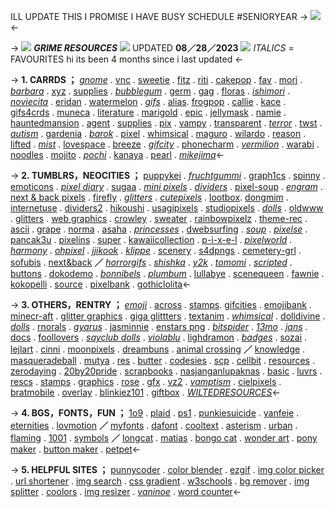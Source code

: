 ILL UPDATE THIS I PROMISE I HAVE BUSY SCHEDULE #SENIORYEAR
-> ![](https://media.discordapp.net/attachments/946308735775698947/1077569470920413184/Untitled4_20230221203449.png) <-

-> ![](https://pixelbank.neocities.org/decome/wings/8dc3642b.gif) ***GRIME RESOURCES*** ![](https://pixelbank.neocities.org/decome/wings/9d4a2809.gif)
UPDATED **08／28／2023**
![](https://pixelbank.neocities.org/decome/bows/651fd7e3.gif) *ITALICS* = FAVOURITES 
hi its been 4 months since i last updated <-

-> **1. CARRDS ；**
[*gnome*](https://gnome.crd.co) . [vnc](https://vnc.crd.co) . [sweetie](https://sweetie.crd.co) . [fitz](https://fitz.crd.co) . [riti](https://riti.crd.co) . [cakepop](https://cakepop.crd.co) . [fav](https://fav.crd.co) . [mori](https://mori.ju.mp) . [*barbara*](https://barbara.crd.co/) . [xyz](https://xyz.crd.co) . [supplies](https://supplies.ju.mp) . [*bubblegum*](https://bubblegum.uwu.ai) . [germ](https://germ.crd.co) . [gag](https://gag.ju.mp) . [floras](https://floras.uwu.ai) . [*ishimori*](https://ishimori.crd.co) . [*noviecita*](https://noviecita.crd.co) .  [eridan](https://eridan.crd.co) . [watermelon](https://watermelon.crd.co) . [*gifs*](https://gifs.crd.co) . [alias](https://alias.crd.co). [frogpop](https://frogpop.crd.co) . [callie](https://callie.crd.co) . [kace](https://kace.crd.co) . [gifs4crds](https://gifs4crds.carrd.co) . [muneca](https://xn--mueca-pta.crd.co) . [literature](https://literature.crd.co) . [marigold](https://marigold.crd.co) . [epic](https://epic.crd.co) . [jellymask](https://jellymask.carrd.co) . [namie](https://namie.uwu.ai) . [hauntedmansion](https://hauntedmansion.crd.co) . [agent](https://agent.crd.co) . [supplies](https://supplies.ju.mp) . [pix](https://pix.crd.co) . [vampy](https://vampy.ju.mp) . [transparent](https://transparent.crd.co) . [*terror*](https://terror.crd.co) . [twst](https://twst.ju.mp) . [*autism*](https://autism.crd.co) . [gardenia](https://gardenia.ju.mp) . [*barok*](https://barok.crd.co) . [pixel](https://pixel.crd.co) . [whimsical](https://whimsical.crd.co) . [maguro](https://maguro.carrd.co) . [wilardo](https://wilardo.crd.co) . [reason](https://reason.crd.co) . [lifted](https://lifted.crd.co) . [*mist*](https://mist.drr.ac) . [lovespace](https://lovespace.carrd.co) . [breeze](https://breeze.crd.co) . [*gifcity*](https://gifcity.carrd.co) . [phonecharm](https://phonecharm.carrd.co) . [*vermilion*](https://vermillion.drr.ac) . [warabi](https://warabi.crd.co) . [noodles](https://noodles.crd.co) . [mojito](https://mojito.uwu.ai) . [*pochi*](https://pochi.crd.co) . [kanaya](https://kanaya.crd.co) . [pearl](https://pearl.uwu.ai) . [*mikejima*](https://mikejima.crd.co)<-

-> **2. TUMBLRS，NEOCITIES ；**
[puppykei](https://puppykei.tumblr.com/) . [*fruchtgummi*](https://fruchtgummi.tumblr.com) . [graph1cs](https://graph1cs.tumblr.com/) . [spinny](https://tinythingsspinning.tumblr.com/) . [emoticons](https://qt-emoticons.tumblr.com/) . [*pixel diary*](https://pixel-diary.tumblr.com/) . [sugaa](https://sugaa.tumblr.com/post/70120611883/favicon-masterpost) . [*mini pixels*](https://mini-pixels-blog.tumblr.com/page/4) . [*dividers*](https://tenshiikisu.tumblr.com/post/81355425394/here-are-my-kawaii-pixel-dividers-ive-saved-up) . [pixel-soup](https://pixel-soup.tumblr.com/tagged/text) . [*engram*](https://engrampixel.tumblr.com/) . [next & back pixels](https://princess-pixel.tumblr.com/post/31497364020/kawaii-next-back-buttons-request) . [firefly](https://firefly-graphics.tumblr.com/) . [*glitters*](https://animatedglittergraphics-n-more.tumblr.com/) . [*cutepixels*](https://cutepixels.tumblr.com/) . [lootbox](https://lootbox.tumblr.com/). [dongmim](https://dongmim.tumblr.com/) . [internetuse](https://momsagainstinternetuse-archive.tumblr.com/) . [dividers2](https://rnortal.tumblr.com/post/68194353196/dividers-masterpost) . [hikoushi](https://hikoushi.tumblr.com/favicons) . [usagipixels](https://usagipixels.tumblr.com/) . [studiopixels](https://studiopixels.tumblr.com/) . [*dolls*](https://sayclubdoll.tumblr.com/archive) . [oldwww](https://oldwww.tumblr.com/tagged/blinkies) . [glitters](https://glittertextisgroovy.tumblr.com/tagged/blinkies) . [web graphics](https://cutewebgraphics.tumblr.com/tagged/blinkies) . [crowley](https://emocrowleyyy.tumblr.com/tagged/blinkies) . [sweater](https://gaysweaters.tumblr.com/post/81788850241/a-bunch-of-theme-stuff-masterpost) . [rainbowpixelz](https://rainbowpixelz-blog.tumblr.com/) . [theme-rec](https://theme-rec.tumblr.com/post/90275757603/pixel-masterpost) . [ascii](https://ascii-yume.tumblr.com/) . [grape](https://pixelgrape.tumblr.com/) . [norma](https://norma2d.tumblr.com) . [asaha](http://vpandav.tumblr.com) . [*princesses*](https://kawaii-pixelprincess.tumblr.com/) . [dwebsurfing](https://oldwebsurfing.tumblr.com/) . [*soup*](https://pixel-soup.tumblr.com) . [*pixelse*](https://pixelse.tumblr.com) . [pancak3u](https://pancak3u.tumblr.com) . [pixelins](https://pixelins.tumblr.com/post/175922561017) . [super](https://super-cute-pixels.tumblr.com) . [kawaiicollection](https://kawaiipixelcollection.tumblr.com/post/178142964381/source-httpwwwlovecandiedcom) . [p-i-x-e-l](https://p-i-x-e-l-s.tumblr.com/post/5739115205) . [*pixelworld*](https://pixel-world.tumblr.com/post/40255573255/transporttravel) . [*harmony*](https://pixel-harmony.tumblr.com/post/16681164784/pixel-dreams-hausofgiselle) . [*ohpixel*](https://ohpixels.tumblr.com/) . [*jjikook*](https://jjikook-remade-blog.tumblr.com/tagged/pixels) . [*klippe*](https://klipple.tumblr.com/themes) . [scenery](https://animescenery.tumblr.com/) . [s4dpngs](https://s4dpngs.tumblr.com/) . [cemetery-grl](https://cemetery-grl.tumblr.com/tagged/web%20graphics) . [sofubis](https://sofubis.tumblr.com/) . [next&back](https://princess-pixel.tumblr.com/post/31497364020/kawaii-next-back-buttons-request) **／** *[horrorgifs](https://horrorgifs.neocities.org/)* . [*shishka*](https://shishka.neocities.org/shishka/new.html) . [*y2k*](https://y2k.neocities.org) . [*tomomi*](https://tomomi.neocities.org/) . [*scripted*](https://scripted.neocities.org/) . [buttons](https://buttonwall.neocities.org/) . [dokodemo](https://dokodemo.neocities.org/materials/index.html) . [*bonnibels*](https://graphic.neocities.org/) . [*plumbum*](https://plumbum.neocities.org/index.html) . [lullabye](https://lullabye.neocities.org/) . [scenequeen](https://scenequeen.neocities.org/) . [fawnie](https://fawnie.neocities.org/) . [kokopelli](https://kokopelli.neocities.org/coding.html) . [source](https://wesource.neocities.org/) . [pixelbank](https://pixelbank.neocities.org) . [gothiclolita](https://gothiclolita.neocities.org/materials#btt)<-

-> **3. OTHERS，RENTRY ；**
*[emoji](https://emoji.pooftie.me/)* . [across](http://across.xxxxxxxx.jp/zai.htm) . [stamps](https://cyber.dabamos.de/88x31/index.html). [gifcities](https://gifcities.org/) . [emojibank](http://emojibank.com/#!%E5%8F%B3) . [minecr-aft](https://www.deviantart.com/minecr-aft/gallery) . [glitter graphics](https://www.glitter-graphics.com/latest/) . [giga glittters](https://www.gigaglitters.com/) . [textanim](https://textanim.com/) . [*whimsical*](http://whimsical.heartette.net/about) . [dolldivine](https://www.dolldivine.com/) . [*dolls*](https://gifswap.blogspot.com/2013/11/blog-post_20.html?m=1) . [rnorals](https://www.deviantart.com/rnorals/gallery) . [*gyarus*](http://nyancyan.weebly.com/a-lots-of-gyaru-pixels) . [jasminnie](http://jasminnie.weebly.com/) . [enstars png](https://drive.google.com/drive/u/0/mobile/folders/1wTEb46GrGIlAK0lhhN6Ihm4l40GJPkDj) . [*bitspider*](https://www.deviantart.com/8-bitspider/gallery/55688197/bits) . [*13mo*](https://www.deviantart.com/13mo) . [*jans*](http://jansgraphics.com/Graphics/) . [docs](https://docs.google.com/document/u/0/d/1btEBDaOrgRO9CLQlo4S2iK-S8hlhy-LR-ewufAlEDcI/mobilebasic) . [foollovers](https://foollovers.com/mat/menuicon.html) . [*sayclub dolls*](http://www.u.arizona.edu/~patricia/cute-collection/doll/sayclub-dolls/sayclub-dolls.htm) . [*violablu*](https://violablu.net/) . [lighdramon](https://www.deviantart.com/lighdramon/favourites/71494295/stamps-etc-) . [*badges*](https://web.badges.world/) . [sozai](https://sozai.pooftie.me/) . [lejlart](https://www.lejlart.com/apple.html) . [cinni](https://cinni.net/) . [moonpixels](http://www.moonpixels.nl/) . [dreambuns](https://dream-buns.tumblr.com/) . [animal crossing](https://kelseycrossing.com/tagged/masterpost) **／** [knowledge](https://rentry.co/knowledge) . [masqueradeball](https://rentry.co/masqueradeball) . [mutya](https://rentry.co/mutya) . [res](https://rentry.org/res) . [butter](https://rentry.co/butter) . [codesies](https://rentry.co/codesies) . [scp](https://rentry.co/scp) . [cellbit](https://rentry.co/cellbit) . [resources](https://rentry.co/resources) . [zerodaying](https://rentry.co/zerodaying) . [20by20pride](https://rentry.co/20by20pride) . [scrapbooks](https://rentry.co/scrapbooks) . [nasjanganlupaknas](https://rentry.co/nasjanganlupaknas) . [basic](https://rentry.co/basic) . [luvrs](https://rentry.co/luvrs) . [rescs](https://rentry.co/rescs) . [stamps](https://rentry.co/stamps) . [graphics](https://rentry.co/graphics) . [rose](https://rentry.co/roses-resources) . [gfx](https://rentry.co/gfx) . [vz2](https://rentry.co/vz2aw) . [*vamptism*](https://rentry.co/vamptism) . [cielpixels](https://rentry.co/cielpixels) . [bratmobile](https://rentry.co/bratmobile) . [overlay](https://www.pinterest.com/muukusunokii/rentry-decor-3/) . [blinkiez101](https://rentry.co/blinkiez101) . [giftbox](https://rentry.co/giftbox) . *[WILTEDRESOURCES](https://rentry.co/WILTEDRESOURCES)*<-

-> **4. BGS，FONTS，FUN ；**
[1o9](https://1o9.tumblr.com/archive) . [plaid](https://www.istockphoto.com/vectors/plaid-background) . [ps1](https://ps1.tumblr.com/) . [punkiesuicide](https://weheartit.com/punkiesuicide/collections/176922931-__?usr=65435547) . [yanfeie](https://weheartit.com/yanfeie/collections/181821302-carrd-backgrounds?usr=67208629) . [eternities](https://weheartit.com/eternities?usr=65035607&page=2) . [lovmotion](https://lovmotion.tumblr.com/post/653903398331203584/background-gifs-cr-to-original-maker/amp) **／** [myfonts](https://www.myfonts.com/WhatTheFont/) . [dafont](https://www.dafont.com/) . [cooltext](https://cooltext.com/) . [asterism](https://asterism-m.com/) . [urban](https://www.urbanfonts.com/) . [flaming](https://flamingtext.com/All-Logos) . [1001](https://www.1001fonts.com/) . [symbols](https://listography.com/softies) **／** [longcat](http://long.cat/) . [matias](https://matias.ma/nsfw/) . [bongo cat](https://bongo.cat/) . [wonder art](https://aidn.jp/wowa/) . [pony maker](https://ponylumen.net/games/3d-pony-creator/) . [button maker](http://webbuttonmaker.great-site.net/?i=3) . [petpet](https://benisland.neocities.org/petpet/)<-

-> **5. HELPFUL SITES ；**
[punnycoder](https://www.punycoder.com/) . [color blender](https://meyerweb.com/eric/tools/color-blend/#:::hex) . [ezgif](https://ezgif.com/) . [img color picker](https://imagecolorpicker.com/) . [url shortener](https://free-url-shortener.rb.gy/) . [img search](https://www.labnol.org/reverse/) . [css gradient](https://cssgradient.io/) . [w3schools](https://www.w3schools.com/html/) . [bg remover](https://www.remove.bg/) . [img splitter](https://splitter.imageonline.co/) . [coolors](https://coolors.co/) . [img resizer](https://waifu2x.booru.pics/) . [*vaninoe*](https://pastebin.com/u/vaninoe) . [word counter](https://wordcounter.net/)<-